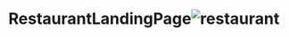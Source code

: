 # RestaurantLandingPage![restaurant](https://user-images.githubusercontent.com/92206234/162587144-05530f3a-ff02-41b7-933f-b715371724a0.jpg)
